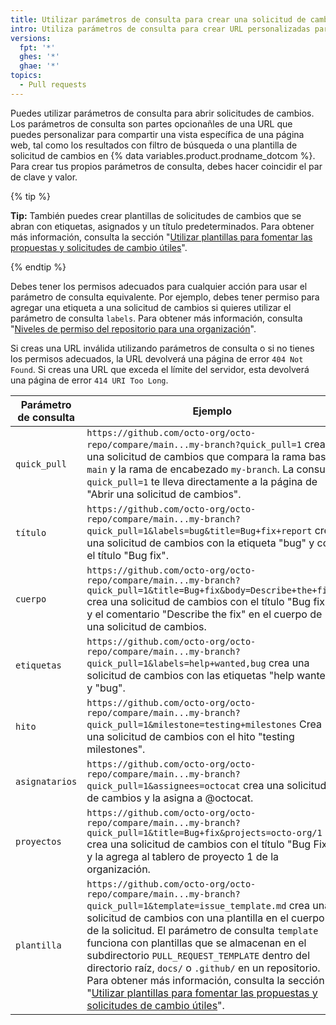 ```yaml
---
title: Utilizar parámetros de consulta para crear una solicitud de cambios
intro: Utiliza parámetros de consulta para crear URL personalizadas para abrir las solicitudes de cambios con los campos llenados previamente.
versions:
  fpt: '*'
  ghes: '*'
  ghae: '*'
topics:
  - Pull requests
---
```


Puedes utilizar parámetros de consulta para abrir solicitudes de cambios. Los parámetros de consulta son partes opcionañles de una URL que puedes personalizar para compartir una vista específica de una página web, tal como los resultados con filtro de búsqueda o una plantilla de solicitud de cambios en {% data variables.product.prodname_dotcom %}. Para crear tus propios parámetros de consulta, debes hacer coincidir el par de clave y valor.

{% tip %}

**Tip:** También puedes crear plantillas de solicitudes de cambios que se abran con etiquetas, asignados y un título predeterminados. Para obtener más información, consulta la sección "[Utilizar plantillas para fomentar las propuestas y solicitudes de cambio útiles](/communities/using-templates-to-encourage-useful-issues-and-pull-requests)".

{% endtip %}

Debes tener los permisos adecuados para cualquier acción para usar el parámetro de consulta equivalente. Por ejemplo, debes tener permiso para agregar una etiqueta a una solicitud de cambios si quieres utilizar el parámetro de consulta `labels`. Para obtener más información, consulta "[Niveles de permiso del repositorio para una organización](/organizations/managing-access-to-your-organizations-repositories/repository-permission-levels-for-an-organization#permission-levels-for-repositories-owned-by-an-organization)".

Si creas una URL inválida utilizando parámetros de consulta o si no tienes los permisos adecuados, la URL devolverá una página de error `404 Not Found`. Si creas una URL que exceda el límite del servidor, esta devolverá una página de error `414 URI Too Long`.

| Parámetro de consulta | Ejemplo                                                                                                                                                                                                                                                                                                                                                                                                                                                                                                                                                                                                   |
| --------------------- | --------------------------------------------------------------------------------------------------------------------------------------------------------------------------------------------------------------------------------------------------------------------------------------------------------------------------------------------------------------------------------------------------------------------------------------------------------------------------------------------------------------------------------------------------------------------------------------------------------- |
| `quick_pull`          | `https://github.com/octo-org/octo-repo/compare/main...my-branch?quick_pull=1` crea una solicitud de cambios que compara la rama base `main` y la rama de encabezado `my-branch`. La consulta `quick_pull=1` te lleva directamente a la página de "Abrir una solicitud de cambios".                                                                                                                                                                                                                                                                                                                        |
| `título`              | `https://github.com/octo-org/octo-repo/compare/main...my-branch?quick_pull=1&labels=bug&title=Bug+fix+report` crea una solicitud de cambios con la etiqueta "bug" y con el título "Bug fix".                                                                                                                                                                                                                                                                                                                                                                                                      |
| `cuerpo`              | `https://github.com/octo-org/octo-repo/compare/main...my-branch?quick_pull=1&title=Bug+fix&body=Describe+the+fix.` crea una solicitud de cambios con el título "Bug fix" y el comentario "Describe the fix" en el cuerpo de una solicitud de cambios.                                                                                                                                                                                                                                                                                                                                             |
| `etiquetas`           | `https://github.com/octo-org/octo-repo/compare/main...my-branch?quick_pull=1&labels=help+wanted,bug` crea una solicitud de cambios con las etiquetas "help wanted" y "bug".                                                                                                                                                                                                                                                                                                                                                                                                                           |
| `hito`                | `https://github.com/octo-org/octo-repo/compare/main...my-branch?quick_pull=1&milestone=testing+milestones` Crea una solicitud de cambios con el hito "testing milestones".                                                                                                                                                                                                                                                                                                                                                                                                                            |
| `asignatarios`        | `https://github.com/octo-org/octo-repo/compare/main...my-branch?quick_pull=1&assignees=octocat` crea una solicitud de cambios y la asigna a @octocat.                                                                                                                                                                                                                                                                                                                                                                                                                                                 |
| `proyectos`           | `https://github.com/octo-org/octo-repo/compare/main...my-branch?quick_pull=1&title=Bug+fix&projects=octo-org/1` crea una solicitud de cambios con el título "Bug Fix" y la agrega al tablero de proyecto 1 de la organización.                                                                                                                                                                                                                                                                                                                                                                    |
| `plantilla`           | `https://github.com/octo-org/octo-repo/compare/main...my-branch?quick_pull=1&template=issue_template.md` crea una solicitud de cambios con una plantilla en el cuerpo de la solicitud. El parámetro de consulta `template` funciona con plantillas que se almacenan en el subdirectorio `PULL_REQUEST_TEMPLATE` dentro del directorio raíz, `docs/` o `.github/` en un repositorio. Para obtener más información, consulta la sección "[Utilizar plantillas para fomentar las propuestas y solicitudes de cambio útiles](/communities/using-templates-to-encourage-useful-issues-and-pull-requests)". |
